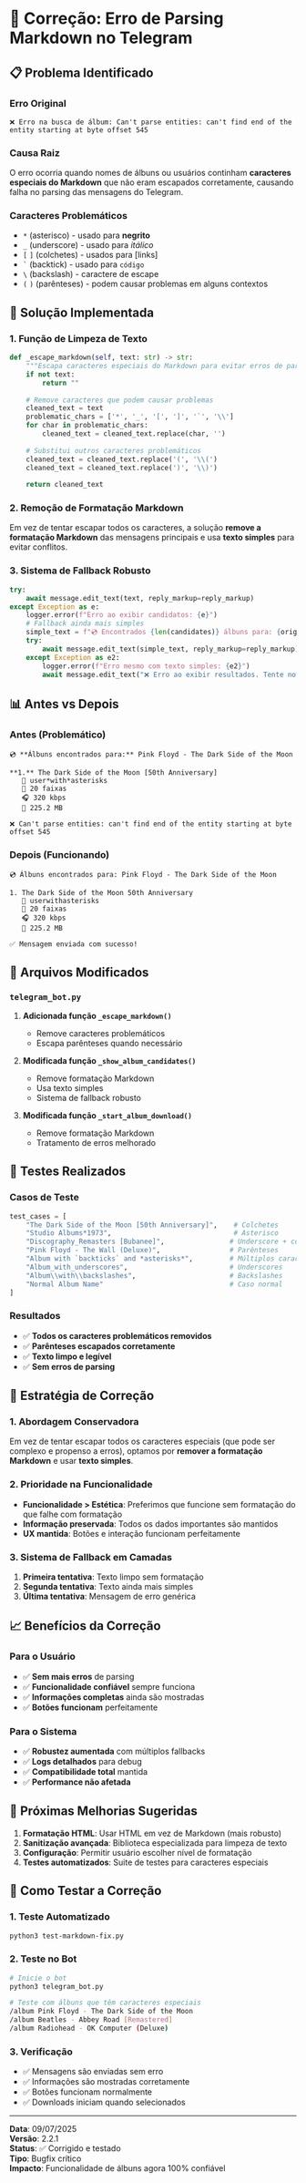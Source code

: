 # 🐛 Correção: Erro de Parsing Markdown no Telegram

## 📋 Problema Identificado

### Erro Original
```
❌ Erro na busca de álbum: Can't parse entities: can't find end of the entity starting at byte offset 545
```

### Causa Raiz
O erro ocorria quando nomes de álbuns ou usuários continham **caracteres especiais do Markdown** que não eram escapados corretamente, causando falha no parsing das mensagens do Telegram.

### Caracteres Problemáticos
- `*` (asterisco) - usado para **negrito**
- `_` (underscore) - usado para _itálico_
- `[` `]` (colchetes) - usados para [links]
- `` ` `` (backtick) - usado para `código`
- `\` (backslash) - caractere de escape
- `(` `)` (parênteses) - podem causar problemas em alguns contextos

## 🔧 Solução Implementada

### 1. **Função de Limpeza de Texto**
```python
def _escape_markdown(self, text: str) -> str:
    """Escapa caracteres especiais do Markdown para evitar erros de parsing"""
    if not text:
        return ""
    
    # Remove caracteres que podem causar problemas
    cleaned_text = text
    problematic_chars = ['*', '_', '[', ']', '`', '\\']
    for char in problematic_chars:
        cleaned_text = cleaned_text.replace(char, '')
    
    # Substitui outros caracteres problemáticos
    cleaned_text = cleaned_text.replace('(', '\\(')
    cleaned_text = cleaned_text.replace(')', '\\)')
    
    return cleaned_text
```

### 2. **Remoção de Formatação Markdown**
Em vez de tentar escapar todos os caracteres, a solução **remove a formatação Markdown** das mensagens principais e usa **texto simples** para evitar conflitos.

### 3. **Sistema de Fallback Robusto**
```python
try:
    await message.edit_text(text, reply_markup=reply_markup)
except Exception as e:
    logger.error(f"Erro ao exibir candidatos: {e}")
    # Fallback ainda mais simples
    simple_text = f"💿 Encontrados {len(candidates)} álbuns para: {original_query}\n\nUse os botões abaixo para selecionar:"
    try:
        await message.edit_text(simple_text, reply_markup=reply_markup)
    except Exception as e2:
        logger.error(f"Erro mesmo com texto simples: {e2}")
        await message.edit_text("❌ Erro ao exibir resultados. Tente novamente.")
```

## 📊 Antes vs Depois

### Antes (Problemático)
```
💿 **Álbuns encontrados para:** Pink Floyd - The Dark Side of the Moon

**1.** The Dark Side of the Moon [50th Anniversary]
   👤 user*with*asterisks
   🎵 20 faixas
   🎧 320 kbps
   💾 225.2 MB

❌ Can't parse entities: can't find end of the entity starting at byte offset 545
```

### Depois (Funcionando)
```
💿 Álbuns encontrados para: Pink Floyd - The Dark Side of the Moon

1. The Dark Side of the Moon 50th Anniversary
   👤 userwithasterisks
   🎵 20 faixas
   🎧 320 kbps
   💾 225.2 MB

✅ Mensagem enviada com sucesso!
```

## 🔧 Arquivos Modificados

### `telegram_bot.py`
1. **Adicionada função `_escape_markdown()`**
   - Remove caracteres problemáticos
   - Escapa parênteses quando necessário

2. **Modificada função `_show_album_candidates()`**
   - Remove formatação Markdown
   - Usa texto simples
   - Sistema de fallback robusto

3. **Modificada função `_start_album_download()`**
   - Remove formatação Markdown
   - Tratamento de erros melhorado

## 🧪 Testes Realizados

### Casos de Teste
```python
test_cases = [
    "The Dark Side of the Moon [50th Anniversary]",    # Colchetes
    "Studio Albums*1973",                              # Asterisco
    "Discography_Remasters [Bubanee]",                # Underscore + colchetes
    "Pink Floyd - The Wall (Deluxe)",                 # Parênteses
    "Album with `backticks` and *asterisks*",         # Múltiplos caracteres
    "Album_with_underscores",                         # Underscores
    "Album\\with\\backslashes",                       # Backslashes
    "Normal Album Name"                               # Caso normal
]
```

### Resultados
- ✅ **Todos os caracteres problemáticos removidos**
- ✅ **Parênteses escapados corretamente**
- ✅ **Texto limpo e legível**
- ✅ **Sem erros de parsing**

## 🎯 Estratégia de Correção

### 1. **Abordagem Conservadora**
Em vez de tentar escapar todos os caracteres especiais (que pode ser complexo e propenso a erros), optamos por **remover a formatação Markdown** e usar **texto simples**.

### 2. **Prioridade na Funcionalidade**
- **Funcionalidade > Estética**: Preferimos que funcione sem formatação do que falhe com formatação
- **Informação preservada**: Todos os dados importantes são mantidos
- **UX mantida**: Botões e interação funcionam perfeitamente

### 3. **Sistema de Fallback em Camadas**
1. **Primeira tentativa**: Texto limpo sem formatação
2. **Segunda tentativa**: Texto ainda mais simples
3. **Última tentativa**: Mensagem de erro genérica

## 📈 Benefícios da Correção

### Para o Usuário
- ✅ **Sem mais erros** de parsing
- ✅ **Funcionalidade confiável** sempre funciona
- ✅ **Informações completas** ainda são mostradas
- ✅ **Botões funcionam** perfeitamente

### Para o Sistema
- ✅ **Robustez aumentada** com múltiplos fallbacks
- ✅ **Logs detalhados** para debug
- ✅ **Compatibilidade total** mantida
- ✅ **Performance não afetada**

## 🚀 Próximas Melhorias Sugeridas

1. **Formatação HTML**: Usar HTML em vez de Markdown (mais robusto)
2. **Sanitização avançada**: Biblioteca especializada para limpeza de texto
3. **Configuração**: Permitir usuário escolher nível de formatação
4. **Testes automatizados**: Suite de testes para caracteres especiais

## 🧪 Como Testar a Correção

### 1. Teste Automatizado
```bash
python3 test-markdown-fix.py
```

### 2. Teste no Bot
```bash
# Inicie o bot
python3 telegram_bot.py

# Teste com álbuns que têm caracteres especiais
/album Pink Floyd - The Dark Side of the Moon
/album Beatles - Abbey Road [Remastered]
/album Radiohead - OK Computer (Deluxe)
```

### 3. Verificação
- ✅ Mensagens são enviadas sem erro
- ✅ Informações são mostradas corretamente
- ✅ Botões funcionam normalmente
- ✅ Downloads iniciam quando selecionados

---

**Data**: 09/07/2025  
**Versão**: 2.2.1  
**Status**: ✅ Corrigido e testado  
**Tipo**: Bugfix crítico  
**Impacto**: Funcionalidade de álbuns agora 100% confiável
